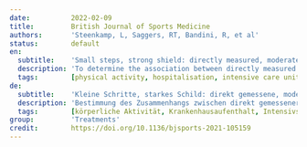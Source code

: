 ```yaml
---
date:          2022-02-09
title:         British Journal of Sports Medicine
authors:       'Steenkamp, L, Saggers, RT, Bandini, R, et al'
status:        default
en:
  subtitle:    'Small steps, strong shield: directly measured, moderate physical activity in 65 361 adults is associated with significant protective effects from severe COVID-19 outcomes '
  description: 'To determine the association between directly measured physical activity and hospitalisation, intensive care unit (ICU) admission, ventilation and mortality rates in patients with a confirmed diagnosis of COVID-19. Directly measured physical activity data from 65 361 adult patients with a COVID-19 diagnosis from 19 March 2020 to 30 June 2021, were grouped by activity level: low (<60 min/week), moderate (60–149 min/week) and high activity (≥150 min/week). The association of physical activity levels and the risk of adverse outcomes was analysed using modified Poisson regression. We accounted for demographics and comorbidities including conditions known to influence COVID-19 outcomes, as well as patient complexity as measured by the Johns Hopkins Adjusted Clinical Group system. The regression approach was further validated with a Bayesian network model built off a directed acyclic graph. High physical activity was associated with lower rates of hospitalisation, ICU admission, ventilation and death due to COVID-19 than those who engaged in low physical activity. Moderate physical activity also was associated with lower rates of hospitalisation, admission to ICU, ventilation, and death. Adults with high and moderate physical activity levels had significantly better outcomes than those with low activity when contracting COVID-19. The apparent protective effects of regular physical activity extended to those with concomitant chronic medical conditions.'
  tags:        [physical activity, hospitalisation, intensive care unit, mortality rates]
de:
  subtitle:    'Kleine Schritte, starkes Schild: direkt gemessene, moderate körperliche Aktivität bei 65 361 Erwachsenen ist mit signifikanten Schutzeffekten vor schweren COVID-19-Folgen verbunden'
  description: 'Bestimmung des Zusammenhangs zwischen direkt gemessener körperlicher Aktivität und Krankenhausaufenthalt, Aufnahme auf der Intensivstation, Beatmung und Sterblichkeitsrate bei Patienten mit einer bestätigten Diagnose von COVID-19. Direkt gemessene Daten zur körperlichen Aktivität von 65 361 erwachsenen Patienten mit einer COVID-19-Diagnose vom 19. März 2020 bis zum 30. Juni 2021 wurden nach Aktivitätsniveau gruppiert: geringe (<60 min/Woche), moderate (60-149 min/Woche) und hohe Aktivität (≥150 min/Woche). Der Zusammenhang zwischen dem Grad der körperlichen Aktivität und dem Risiko nachteiliger Folgen wurde mithilfe einer modifizierten Poisson-Regression analysiert. Dabei wurden demografische Daten und Begleiterkrankungen berücksichtigt, einschließlich Erkrankungen, die bekanntermaßen die COVID-19-Ergebnisse beeinflussen, sowie die Komplexität der Patienten, die anhand des Johns Hopkins Adjusted Clinical Group Systems gemessen wurde. Der Regressionsansatz wurde außerdem mit einem Bayes’schen Netzwerkmodell validiert, das auf einem gerichteten azyklischen Graphen basiert. Hohe körperliche Aktivität war mit niedrigeren Raten von Krankenhausaufenthalten, Einweisungen in die Intensivstation, Beatmung und Tod aufgrund von COVID-19 verbunden als bei Patienten, die sich wenig bewegten. Mäßige körperliche Aktivität war ebenfalls mit niedrigeren Raten von Krankenhausaufenthalten, Einweisungen in die Intensivstation, Beatmung und Tod verbunden. Erwachsene mit hoher und mäßiger körperlicher Aktivität hatten bei der Infektion mit COVID-19 deutlich bessere Ergebnisse als diejenigen mit geringer Aktivität. Die offensichtlichen schützenden Wirkungen regelmäßiger körperlicher Aktivität galten auch für Personen mit chronischen Begleiterkrankungen.' 
  tags:        [körperliche Aktivität, Krankenhausaufenthalt, Intensivstation, Sterblichkeitsrate]
group:         'Treatments'
credit:        https://doi.org/10.1136/bjsports-2021-105159
---
```

